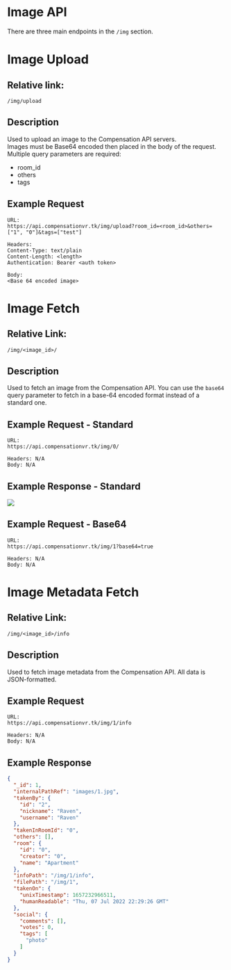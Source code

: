 # Image API  
  
There are three main endpoints in the `/img` section.  
  
# Image Upload  
## Relative link:  
`/img/upload`  
## Description  
Used to upload an image to the Compensation API servers.  
Images must be Base64 encoded then placed in the body of the request.  
Multiple query parameters are required:  
  
<ul>
    <li>room_id</li>
    <li>others</li>
    <li>tags</li>
</ul>
  
## Example Request  
  
```  
URL:  
https://api.compensationvr.tk/img/upload?room_id=<room_id>&others=["1", "0"]&tags=["test"]  
  
Headers:  
Content-Type: text/plain  
Content-Length: <length>  
Authentication: Bearer <auth token>  
  
Body:  
<Base 64 encoded image>  
```  
# Image Fetch
## Relative Link:
`/img/<image_id>/`
## Description
Used to fetch an image from the Compensation API.
You can use the `base64` query parameter to fetch in a base-64 encoded format instead of a standard one.

## Example Request - Standard
```
URL:
https://api.compensationvr.tk/img/0/

Headers: N/A
Body: N/A
```
## Example Response - Standard
<img src="https://api.compensationvr.tk/img/1/">

## Example Request - Base64
```
URL:
https://api.compensationvr.tk/img/1?base64=true

Headers: N/A
Body: N/A
```
# Image Metadata Fetch
## Relative Link:
`/img/<image_id>/info`
## Description
Used to fetch image metadata from the Compensation API.
All data is JSON-formatted.

## Example Request
```
URL:
https://api.compensationvr.tk/img/1/info

Headers: N/A
Body: N/A
```
## Example Response
```json
{
  "_id": 1,
  "internalPathRef": "images/1.jpg",
  "takenBy": {
    "id": "2",
    "nickname": "Raven",
    "username": "Raven"
  },
  "takenInRoomId": "0",
  "others": [],
  "room": {
    "id": "0",
    "creator": "0",
    "name": "Apartment"
  },
  "infoPath": "/img/1/info",
  "filePath": "/img/1",
  "takenOn": {
    "unixTimestamp": 1657232966511,
    "humanReadable": "Thu, 07 Jul 2022 22:29:26 GMT"
  },
  "social": {
    "comments": [],
    "votes": 0,
    "tags": [
      "photo"
    ]
  }
}
```